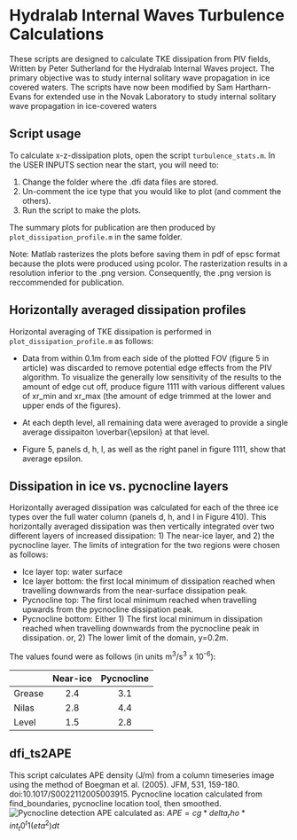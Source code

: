 # Hydralab Internal Waves Turbulence Calculations

These scripts are designed to calculate TKE dissipation from PIV fields, Written by Peter Sutherland for the Hydralab Internal Waves project. The primary objective was to study internal solitary wave propagation in ice covered waters. The scripts have now been modified by Sam Hartharn-Evans for extended use in the Novak Laboratory to study internal solitary wave propagation in ice-covered waters

## Script usage ##

To calculate x-z-dissipation plots, open the script `turbulence_stats.m`.  In
the USER INPUTS section near the start, you will need to:
1) Change the folder where the .dfi data files are stored.
2) Un-comment the ice type that you would like to plot (and comment the
others).
3) Run the script to make the plots.

The summary plots for publication are then produced by `plot_dissipation_profile.m` in the same folder.

Note: Matlab rasterizes the plots before saving them in pdf of epsc format because the plots were produced using pcolor.  The rasterization results in a resolution inferior to the .png version.  Consequently, the .png version is reccommended for publication.



## Horizontally averaged dissipation profiles ##

Horizontal averaging of TKE dissipation is performed in `plot_dissipation_profile.m` as follows:

- Data from within 0.1m from each side of the plotted FOV (figure 5 in article) was discarded to remove potential edge effects from the PIV algorithm.  To visualize the generally low sensitivity of the results to the amount of edge cut off, produce figure 1111 with various different values of xr_min and xr_max (the amount of edge trimmed at the lower and upper ends of the figures).

- At each depth level, all remaining data were averaged to provide a single average dissipaiton \overbar{\epsilon} at that level.

- Figure 5, panels d, h, l, as well as the right panel in figure 1111, show that average epsilon.



## Dissipation in ice vs. pycnocline layers ##

Horizontally averaged dissipation was calculated for each of the three ice types over the full water column (panels d, h, and l in Figure 410).  This horizontally averaged dissipation was then vertically integrated over two different layers of increased dissipation: 1) The near-ice layer, and 2) the pycnocline layer.  The limits of integration for the two regions were chosen as follows:

- Ice layer top: water surface
- Ice layer bottom: the first local minimum of dissipation reached when travelling downwards from the near-surface dissipation peak.
- Pycnocline top: The first local minimum reached when travelling upwards from the pycnocline dissipation peak.
- Pycnocline bottom: Either 1) The first local minimum in dissipation reached when travelling downwards from the pycnocline peak in dissipation. or, 2) The lower limit of the domain, y=0.2m.

The values found were as follows (in units m<sup>3</sup>/s<sup>3</sup> x 10<sup>-6</sup>):

|        | Near-ice | Pycnocline | 
| ------ |:--------:|:----------:|
| Grease | 2.4 | 3.1 |
| Nilas  | 2.8 | 4.4 |
| Level  | 1.5 | 2.8 |

## dfi_ts2APE
This script calculates APE density (J/m) from a column timeseries image using the method of Boegman et al. (2005). JFM, 531, 159-180. doi:10.1017/S0022112005003915.
Pycnocline location calculated from find_boundaries, pycnocline location tool, then smoothed. 
![Pycnocline detection](/dfi_ts2APE.png)
APE calculated as:
$APE = cg * delta_rho * int_t0^t1(eta^2) dt$



